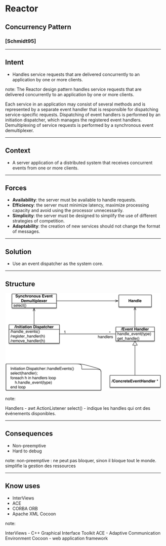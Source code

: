 # Reactor
## Concurrency Pattern
### [Schmidt95]

----
## Intent

- Handles service requests that are delivered concurrently to an application by one or more clients.

note:
The Reactor design pattern handles service requests that are 
delivered concurrently to an application by one or more 
clients.

Each service in an application may consist of several methods and is represented by a separate event handler that is responsible for dispatching service-specific requests. Dispatching of event handlers is performed by an initiation dispatcher, which manages the registered event handlers. Demultiplexing of service requests is performed by a synchronous event demultiplexer. 

----
## Context

- A server application of a distributed system that receives concurrent events from one or more clients.

----
## Forces

- **Availability**: the server must be available to handle requests.
- **Efficiency**: the server must minimize latency, maximize processing capacity and avoid using the processor unnecessarily.
- **Simplicity**: the server must be designed to simplify the use of different strategies of competition.
- **Adaptability**: the creation of new services should not change the format of messages.

----
## Solution

- Use an event dispatcher as the system core.

----
## Structure

![](resources/png/reactor-structure.png)

note:

Handlers - awt ActionListener
select() - indique les handles qui ont des événements disponibles.

----
## Consequences

- Non-preemptive
- Hard to debug

note:
non-preemptive : ne peut pas bloquer, sinon il bloque tout le monde. simplifie la gestion des ressources

----
## Know uses

- InterViews
- ACE
- CORBA ORB
- Apache XML Cocoon

note:

InterViews - C++ Graphical Interface Toolkit
ACE - Adaptive Communication Environment
Cocoon - web application framework


